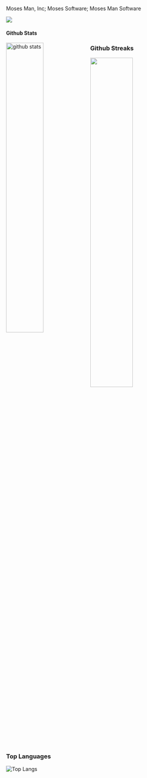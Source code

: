 Moses Man, Inc; Moses Software; Moses Man Software


![](https://komarev.com/ghpvc/?username=mosesman831&label=Profile+Views+of+Moses+Man)

#### Github Stats
<img src="https://github-readme-stats.vercel.app/api?username=mosesman831&show_icons=true&theme=gotham" alt="github stats" width="45%" align="left"/>

### Github Streaks
<img src="https://github-readme-streak-stats.herokuapp.com/?user=mosesman831&theme=dark" width="48%" >

### Top Languages
 ![Top Langs](https://github-readme-stats.vercel.app/api/top-langs/?username=mosesman831&layout=compact)



<!---
mosesman831/mosesman831 is a ✨ special ✨ repository because its `README.md` (this file) appears on your GitHub profile.
You can click the Preview link to take a look at your changes.
--->
